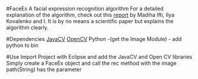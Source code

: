 #FaceEx
A facial expression recognition algorithm
For a detailed explanation of the algorithm, check out this [report](https://docs.google.com/file/d/0B6Vq9OLmd9l2QXNlcy1ydTRwNGM/edit) by Madiha Ifti, Ilya Kovalenko and I. It is by no means a scientific paper but explains the algorithm clearly.

#Dependencies
[JavaCV](http://code.google.com/p/javacv/)
[OpenCV](http://opencv.org/)
Python -(get the Image Module) - add python to bin

#Use
Import Project with Eclipse and add the JavaCV and Open CV libraries
Simply create a FaceEx object and call the rec method with the image path(String) has the parameter